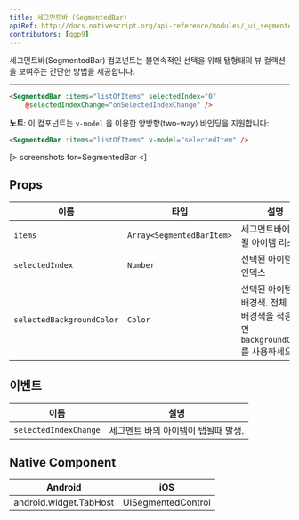 ```yaml
---
title: 세그먼트바 (SegmentedBar)
apiRef: http://docs.nativescript.org/api-reference/modules/_ui_segmented_bar_.html
contributors: [qgp9]
---
```


세그먼트바(SegmentedBar) 컴포넌트는 불연속적인 선택을 위해 탭형태의 뷰 컬랙션을 보여주는 간단한 방법을 제공합니다.

---

```html
<SegmentedBar :items="listOfItems" selectedIndex="0"
    @selectedIndexChange="onSelectedIndexChange" />
```

**노트**: 이 컴포넌트는 `v-model` 을 이용한 양방향(two-way) 바인딩을 지원합니다:

```html
<SegmentedBar :items="listOfItems" v-model="selectedItem" />
```

[> screenshots for=SegmentedBar <]

## Props

| 이름 | 타입 | 설명 |
|------|------|-------------|
| `items` | `Array<SegmentedBarItem>` | 세그먼트바에 표시될 아이템 리스트.
| `selectedIndex` | `Number` | 선택된 아이템들의 인덱스
| `selectedBackgroundColor` | `Color` | 선텍된 아이템들의 배경색. 전체 바에 배경색을 적용하려면 `backgroundColor`를 사용하세요.

## 이벤트

| 이름 | 설명 |
|------|-------------|
| `selectedIndexChange`| 세그멘트 바의 아이템이 탭될때 발생.

## Native Component
| Android | iOS |
|---------|-----|
| android.widget.TabHost | UISegmentedControl
